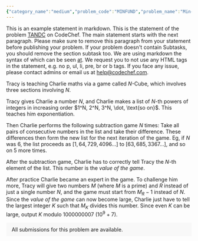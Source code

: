 ```yaml
---
{"category_name":"medium","problem_code":"MINFUND","problem_name":"Min-Fund Country","problemComponents":{"constraints":"- $1 \\leq T \\leq 10^5$\n- $2 \\leq n \\leq 10^5$\n- $1 \\leq m \\leq 5 \\cdot 10^5$\n- $1 \\leq c \\leq 10^9$\n- $1 \\leq u_i, v_i \\leq n$ and $u_i \\neq v_i$\n- $2 \\leq \\sum n \\leq 10^5$\n- $1 \\leq \\sum m \\leq 5 \\cdot 10^5$\n- There is atmost one road between any $x$ and $y$.","constraintsState":true,"subtasks":"The input is divided into multiple subtasks. You will get the points for a subtask if you solve all the testcases for a subtask correctly within the time limit.\n\n- **Subtask 1** [$3$ points]: There is a road between $u$ and $v$ for all $u, v \\in \\{1, 2, \\dots, n\\}$ such that $u \\neq v$\n\n- **Subtask 2** [$3$ points]: $m=n-1$ and $u_i = 1$ for $1 \\leq i \\leq m$. There exists a path between $u$ and $v$ for all $u, v. (1 \\leq u, v \\leq n)$.\n\n- **Subtask 3** [$8$ points]: $m = n-1$ and there exists a path between $u$ and $v$ for all $u, v. (1 \\leq u, v \\leq n)$.\n\n- **Subtask 4** [$14$ points]: There exists a path between $u$ and $v$ for all $u, v. (1 \\leq u, v \\leq n)$.\n\n- **Subtask 5** [$6$ points]: $2 \\leq \\sum n \\leq 18$ and $1 \\leq \\sum m \\leq 18$\n\n- **Subtask 6** [$16$ points]: $2 \\leq \\sum n \\leq 300$ and $1 \\leq \\sum m \\leq 300$\n\n- **Subtask 7** [$20$ points]: $2 \\leq \\sum n \\leq 4000$ and $1 \\leq \\sum m \\leq 4000$\n\n- **Subtask 8** [$30$ points]: Original Constraints","subtasksState":true,"inputFormat":"- First line will contain $T$, number of test cases. Then the test cases follow.\n- The first line of each test case consists of three integers $n$, $m$ and $c$.\n- $m$ lines follow, each consisting of $2$ integers $u_i$ and $v_i$ indicating a road between houses $u_i$ and $v_i$.\n","inputFormatState":true,"outputFormat":"For each test case, output the **minimum funding** required to divide the country per the president\u0027s requirements, or $-1$ if no division is possible.","outputFormatState":true,"sampleTestCases":{"0":{"id":1,"input":"4\n4 6 5\n4 3\n2 3\n2 4\n1 2\n4 1\n3 1\n6 6 2\n1 4\n2 5\n3 6\n1 5\n3 5\n6 5\n6 5 7\n1 4\n2 5\n3 6\n3 5\n6 5\n7 5 4\n1 4\n3 6\n3 5\n6 5\n2 7\n","output":"-1\n20\n25\n33\n","explanation":"- \u003Cb\u003ETest case $1$\u003C/b\u003E: there is no way to divide the country according to the mayor\u0027s requirements.\n\u003Cbr\u003E\u003Cbr\u003E\n- \u003Cb\u003ETest case $2$\u003C/b\u003E: consider the $2$ cities consisting of $\\{2, 3, 5, 6\\}$ and $\\{1, 4\\}$ houses respectively. There are no new roads built. The total funding is $4^2 + 2^2 = 20$. This is the optimal assignment.\n\n\u003Cimg src=\u0022https://espresso.codeforces.com/4c979267eda0c2a17cebb21fa9fd90ce7cea8f0f.png\u0022 alt=\u0022Sample 2\u0022 /\u003E\n\u003Cbr\u003E\u003Cbr\u003E\n- \u003Cb\u003ETest case $3$\u003C/b\u003E: build a road between $2$ and $4$. Consider the $2$ cities consisting of $\\{3, 5, 6\\}$ and $\\{1, 2, 4\\}$ houses respectively. The total funding is $3^2 + 3^2 + 7 \\times 1 = 25$. This is the optimal assignment.\n\n\u003Cimg src=\u0022https://espresso.codeforces.com/2b5a587189133d1cfd40bfc8ae0c800e77a82bc3.png\u0022 alt=\u0022Sample 3\u0022 /\u003E\n\u003Cbr\u003E\u003Cbr\u003E\n- \u003Cb\u003ETest case $4$\u003C/b\u003E: build a road between $2$ and $4$ and between $5$ and $7$. Consider the $2$ cities consisting of $\\{1, 2, 4, 7\\}$ and $\\{3, 5, 6\\}$ houses respectively. The total funding is $4^2 + 3^2 + 4 \\times 2 = 33$. This is the optimal assignment.\n\n\u003Cimg src=\u0022https://espresso.codeforces.com/f9b632076e770b25d8404ec6870464de7e27c5d1.png\u0022 alt=\u0022Sample 4\u0022 /\u003E\n\u003Cbr\u003E\u003Cbr\u003E\nNote for all test cases that there may be multiple ways to get the same funding but there is no other division which has a smaller funding. ","isDeleted":false}}},"video_editorial_url":"","languages_supported":{"0":"CPP14","1":"C","2":"JAVA","3":"PYTH 3.6","4":"CPP17","5":"PYTH","6":"PYP3","7":"CS2","8":"ADA","9":"PYPY","10":"TEXT","11":"PAS fpc","12":"NODEJS","13":"RUBY","14":"PHP","15":"GO","16":"HASK","17":"TCL","18":"PERL","19":"SCALA","20":"LUA","21":"kotlin","22":"BASH","23":"JS","24":"LISP sbcl","25":"rust","26":"PAS gpc","27":"BF","28":"CLOJ","29":"R","30":"D","31":"CAML","32":"FORT","33":"ASM","34":"swift","35":"FS","36":"WSPC","37":"LISP clisp","38":"SQL","39":"SCM guile","40":"PERL6","41":"ERL","42":"CLPS","43":"ICK","44":"NICE","45":"PRLG","46":"ICON","47":"COB","48":"SCM chicken","49":"PIKE","50":"SCM qobi","51":"ST","52":"SQLQ","53":"NEM"},"max_timelimit":1,"source_sizelimit":50000,"problem_author":"saarang123","problem_tester":"aryanc403","date_added":"11-11-2021","tags":{"0":"bridges","1":"dynamic","2":"knapsack","3":"ltime102","4":"saarang123"},"problem_difficulty_level":"Medium-Hard","best_tag":"Dynamic Programming","editorial_url":"https://discuss.codechef.com/problems/MINFUND","time":{"view_start_date":1638032400,"submit_start_date":1638032400,"visible_start_date":1638032400,"end_date":1735669800},"is_direct_submittable":false,"problemDiscussURL":"https://discuss.codechef.com/search?q=MINFUND","is_proctored":false,"visitedContests":{},"layout":"problem"}
---
```

This is an example statement in markdown. This is the statement of the problem [TANDC](https://codechef.com/problems/TANDC) on CodeChef. The main statement starts with the next paragraph. Please make sure to remove this paragraph from your statement before publishing your problem. If your problem doesn't contain Subtasks, you should remove the section subtask too. We are using markdown the syntax of which can be seen [at](https://github.com/showdownjs/showdown/wiki/Showdown's-Markdown-syntax). We request you to not use any HTML tags in the statement, e.g. no p, ul, li, pre, br or b tags. If you face any issue, please contact admins or email us at help@codechef.com.

Tracy is teaching Charlie maths via a game called $N$-Cube, which involves three sections involving $N$.

Tracy gives Charlie a number $N$, and Charlie makes a list of $N$-th powers of integers in increasing order $1^N, 2^N, 3^N, \dot, \text{so on}$. This teaches him exponentiation.

Then Charlie performs the following subtraction game $N$ times: Take all pairs of consecutive numbers in the list and take their difference. These differences then form the new list for the next iteration of the game. Eg, if $N$ was 6, the list proceeds as $[1, 64, 729, 4096 ... ]$ to $[63, 685, 3367 ...]$, and so on $5$ more times.

After the subtraction game, Charlie has to correctly tell Tracy the $N$-th element of the list. This number is the *value of the game*.

After practice Charlie became an expert in the game. To challenge him more, Tracy will give two numbers $M$ (where $M$ is a prime) and $R$ instead of just a single number $N$, and the game must start from $M_R - 1$ instead of $N$. Since the *value of the game* can now become large, Charlie just have to tell the largest integer $K$ such that $M_K$ divides this number. Since even $K$ can be large, output $K$ modulo 1000000007 ($10^9 + 7$).

<aside style='background: #f8f8f8;padding: 10px 15px;'><div>All submissions for this problem are available.</div></aside>